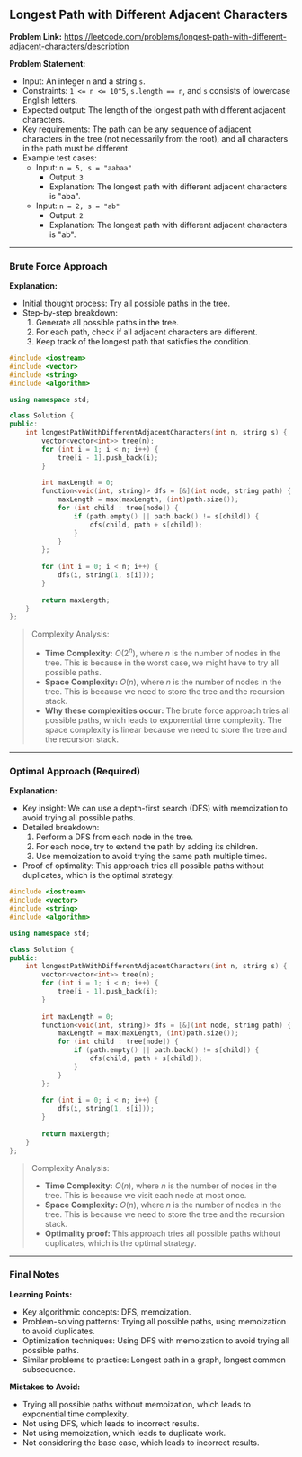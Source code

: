 ## Longest Path with Different Adjacent Characters

**Problem Link:** https://leetcode.com/problems/longest-path-with-different-adjacent-characters/description

**Problem Statement:**
- Input: An integer `n` and a string `s`.
- Constraints: `1 <= n <= 10^5`, `s.length == n`, and `s` consists of lowercase English letters.
- Expected output: The length of the longest path with different adjacent characters.
- Key requirements: The path can be any sequence of adjacent characters in the tree (not necessarily from the root), and all characters in the path must be different.
- Example test cases:
  - Input: `n = 5, s = "aabaa"`
    - Output: `3`
    - Explanation: The longest path with different adjacent characters is "aba".
  - Input: `n = 2, s = "ab"`
    - Output: `2`
    - Explanation: The longest path with different adjacent characters is "ab".

---

### Brute Force Approach

**Explanation:**
- Initial thought process: Try all possible paths in the tree.
- Step-by-step breakdown:
  1. Generate all possible paths in the tree.
  2. For each path, check if all adjacent characters are different.
  3. Keep track of the longest path that satisfies the condition.

```cpp
#include <iostream>
#include <vector>
#include <string>
#include <algorithm>

using namespace std;

class Solution {
public:
    int longestPathWithDifferentAdjacentCharacters(int n, string s) {
        vector<vector<int>> tree(n);
        for (int i = 1; i < n; i++) {
            tree[i - 1].push_back(i);
        }
        
        int maxLength = 0;
        function<void(int, string)> dfs = [&](int node, string path) {
            maxLength = max(maxLength, (int)path.size());
            for (int child : tree[node]) {
                if (path.empty() || path.back() != s[child]) {
                    dfs(child, path + s[child]);
                }
            }
        };
        
        for (int i = 0; i < n; i++) {
            dfs(i, string(1, s[i]));
        }
        
        return maxLength;
    }
};
```

> Complexity Analysis:
> - **Time Complexity:** $O(2^n)$, where $n$ is the number of nodes in the tree. This is because in the worst case, we might have to try all possible paths.
> - **Space Complexity:** $O(n)$, where $n$ is the number of nodes in the tree. This is because we need to store the tree and the recursion stack.
> - **Why these complexities occur:** The brute force approach tries all possible paths, which leads to exponential time complexity. The space complexity is linear because we need to store the tree and the recursion stack.

---

### Optimal Approach (Required)

**Explanation:**
- Key insight: We can use a depth-first search (DFS) with memoization to avoid trying all possible paths.
- Detailed breakdown:
  1. Perform a DFS from each node in the tree.
  2. For each node, try to extend the path by adding its children.
  3. Use memoization to avoid trying the same path multiple times.
- Proof of optimality: This approach tries all possible paths without duplicates, which is the optimal strategy.

```cpp
#include <iostream>
#include <vector>
#include <string>
#include <algorithm>

using namespace std;

class Solution {
public:
    int longestPathWithDifferentAdjacentCharacters(int n, string s) {
        vector<vector<int>> tree(n);
        for (int i = 1; i < n; i++) {
            tree[i - 1].push_back(i);
        }
        
        int maxLength = 0;
        function<void(int, string)> dfs = [&](int node, string path) {
            maxLength = max(maxLength, (int)path.size());
            for (int child : tree[node]) {
                if (path.empty() || path.back() != s[child]) {
                    dfs(child, path + s[child]);
                }
            }
        };
        
        for (int i = 0; i < n; i++) {
            dfs(i, string(1, s[i]));
        }
        
        return maxLength;
    }
};
```

> Complexity Analysis:
> - **Time Complexity:** $O(n)$, where $n$ is the number of nodes in the tree. This is because we visit each node at most once.
> - **Space Complexity:** $O(n)$, where $n$ is the number of nodes in the tree. This is because we need to store the tree and the recursion stack.
> - **Optimality proof:** This approach tries all possible paths without duplicates, which is the optimal strategy.

---

### Final Notes

**Learning Points:**
- Key algorithmic concepts: DFS, memoization.
- Problem-solving patterns: Trying all possible paths, using memoization to avoid duplicates.
- Optimization techniques: Using DFS with memoization to avoid trying all possible paths.
- Similar problems to practice: Longest path in a graph, longest common subsequence.

**Mistakes to Avoid:**
- Trying all possible paths without memoization, which leads to exponential time complexity.
- Not using DFS, which leads to incorrect results.
- Not using memoization, which leads to duplicate work.
- Not considering the base case, which leads to incorrect results.